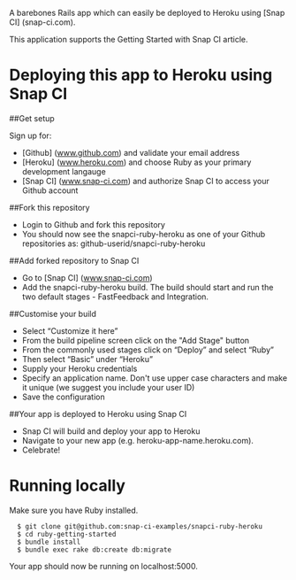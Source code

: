 A barebones Rails app which can easily be deployed to Heroku using [Snap CI] (snap-ci.com).

This application supports the Getting Started with Snap CI article.

# Deploying this app to Heroku using Snap CI

##Get setup 

Sign up for:
* [Github] (www.github.com) and validate your email address
* [Heroku] (www.heroku.com) and choose Ruby as your primary development langauge
* [Snap CI] (www.snap-ci.com) and authorize Snap CI to access your Github account

##Fork this repository 

* Login to Github and fork this repository
* You should now see the snapci-ruby-heroku as one of your Github repositories as: github-userid/snapci-ruby-heroku

##Add forked repository to Snap CI

* Go to [Snap CI] (www.snap-ci.com)
* Add the snapci-ruby-heroku build. The build should start and run the two default stages - FastFeedback and Integration. 

##Customise your build

* Select “Customize it here” 
* From the build pipeline screen click on the "Add Stage" button 
* From the commonly used stages click on “Deploy” and select “Ruby” 
* Then select “Basic” under “Heroku” 
* Supply your Heroku credentials
* Specify an application name. Don't use upper case characters and make it unique (we suggest you include your user ID)
* Save the configuration


##Your app is deployed to Heroku using Snap CI

* Snap CI will build and deploy your app to Heroku
* Navigate to your new app (e.g. heroku-app-name.heroku.com).  
* Celebrate!

# Running locally

Make sure you have Ruby installed. 

      $ git clone git@github.com:snap-ci-examples/snapci-ruby-heroku
      $ cd ruby-getting-started
      $ bundle install
      $ bundle exec rake db:create db:migrate

Your app should now be running on localhost:5000.
